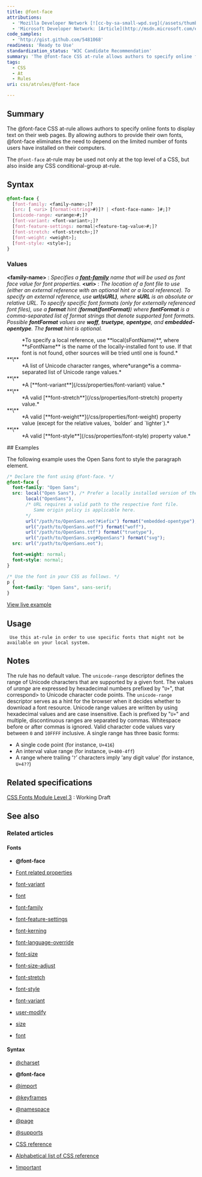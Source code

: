 ```yaml
---
title: @font-face
attributions:
  - 'Mozilla Developer Network [![cc-by-sa-small-wpd.svg](/assets/thumb/8/8c/cc-by-sa-small-wpd.svg/120px-cc-by-sa-small-wpd.svg.png)](http://creativecommons.org/licenses/by-sa/3.0/us/): [Article](https://developer.mozilla.org/en-US/docs/CSS/@font-face)'
  - 'Microsoft Developer Network: [Article](http://msdn.microsoft.com/en-us/library/ie/ms530757(v=vs.85).aspx)'
code_samples:
  - 'http://gist.github.com/5481068'
readiness: 'Ready to Use'
standardization_status: 'W3C Candidate Recommendation'
summary: 'The @font-face CSS at-rule allows authors to specify online fonts to display text on their web pages. By allowing authors to provide their own fonts, @font-face eliminates the need to depend on the limited number of fonts users have installed on their computers.'
tags:
  - CSS
  - At
  - Rules
uri: css/atrules/@font-face

---
```

## <span>Summary</span>

The @font-face CSS at-rule allows authors to specify online fonts to display text on their web pages. By allowing authors to provide their own fonts, @font-face eliminates the need to depend on the limited number of fonts users have installed on their computers.

 The `@font-face` at-rule may be used not only at the top level of a CSS, but also inside any CSS conditional-group at-rule.

## <span>Syntax</span>

``` css
@font-face {
  [font-family: <family-name>;]?
  [src: [ <uri> [format(<string>#)]? | <font-face-name> ]#;]?
  [unicode-range: <urange>#;]?
  [font-variant: <font-variant>;]?
  [font-feature-settings: normal|<feature-tag-value>#;]?
  [font-stretch: <font-stretch>;]?
  [font-weight: <weight>];
  [font-style: <style>];
}
```

### <span>Values</span>

**\<family-name\>**
:   *Specifies a [**font-family**](/css/properties/font-family) name that will be used as font face value for font properties.*
**\<uri\>**
:   *The location of a font file to use (either an external reference with an optional hint or a local reference). To specify an external reference, use **url(sURL)**, where **sURL** is an absolute or relative URL. To specify specific font formats (only for externally referenced font files), use a **format** hint (**format(fontFormat)**) where **fontFormat** is a comma-separated list of format strings that denote supported font formats. Possible **fontFormat** values are **woff**, **truetype**, **opentype**, and **embedded-opentype**. The **format** hint is optional.*

<dl>
<dd>
*To specify a local reference, use **local(sFontName)**, where **sFontName** is the name of the locally-installed font to use. If that font is not found, other sources will be tried until one is found.*

</dd>
<dt>
**\<urange\>**

</dt>
<dd>
*A list of Unicode character ranges, where*urange*is a comma-separated list of Unicode range values.*

</dd>
<dt>
**\<font-variant\>**

</dt>
<dd>
*A [**font-variant**](/css/properties/font-variant) value.*

</dd>
<dt>
**\<font-stretch\>**

</dt>
<dd>
*A valid [**font-stretch**](/css/properties/font-stretch) property value.*

</dd>
<dt>
**\<weight\>**

</dt>
<dd>
*A valid [**font-weight**](/css/properties/font-weight) property value (except for the relative values, `bolder` and `lighter`).*

</dd>
<dt>
**\<style\>**

</dt>
<dd>
*A valid [**font-style**](/css/properties/font-style) property value.*

</dd>
</dl>
## <span>Examples</span>

The following example uses the Open Sans font to style the paragraph element.

``` css
/* Declare the font using @font-face. */
@font-face {
  font-family: "Open Sans";
  src: local("Open Sans"), /* Prefer a locally installed version of the font. */
       local("OpenSans"),
       /* URL requires a valid path to the respective font file.
          Same origin policy is applicable here.
       */
       url("/path/to/OpenSans.eot?#iefix") format("embedded-opentype"),
       url("/path/to/OpenSans.woff") format("woff"),
       url("/path/to/OpenSans.ttf") format("truetype"),
       url("/path/to/OpenSans.svg#OpenSans") format("svg");
  src: url("/path/to/OpenSans.eot");

  font-weight: normal;
  font-style: normal;
}

/* Use the font in your CSS as follows. */
p {
  font-family: "Open Sans", sans-serif;
}
```

[View live example](http://code.webplatform.org/gist/5481068)

## <span>Usage</span>

     Use this at-rule in order to use specific fonts that might not be available on your local system.

## <span>Notes</span>

The rule has no default value. The `unicode-range` descriptor defines the range of Unicode characters that are supported by a given font. The values of *urange* are expressed by hexadecimal numbers prefixed by "`U+`", that correspond\> to Unicode character code points. The `unicode-range` descriptor serves as a hint for the browser when it decides whether to download a font resource. Unicode range values are written by using hexadecimal values and are case insensitive. Each is prefixed by "`U+`" and multiple, discontinuous ranges are separated by commas. Whitespace before or after commas is ignored. Valid character code values vary between `0` and `10FFFF` inclusive. A single range has three basic forms:

-   A single code point (for instance, `U+416`)
-   An interval value range (for instance, `U+400-4ff`)
-   A range where trailing ‘`?`’ characters imply ‘any digit value’ (for instance, `U+4??`)

## <span>Related specifications</span>

[CSS Fonts Module Level 3](http://www.w3.org/TR/css3-fonts/)
:   Working Draft

## <span>See also</span>

### <span>Related articles</span>

#### <span>Fonts</span>

-   **@font-face**

-   [Font related properties](/css/fonts)

-   [font-variant](/css/fonts/font-variant)

-   [font](/css/properties/font)

-   [font-family](/css/properties/font-family)

-   [font-feature-settings](/css/properties/font-feature-settings)

-   [font-kerning](/css/properties/font-kerning)

-   [font-language-override](/css/properties/font-language-override)

-   [font-size](/css/properties/font-size)

-   [font-size-adjust](/css/properties/font-size-adjust)

-   [font-stretch](/css/properties/font-stretch)

-   [font-style](/css/properties/font-style)

-   [font-variant](/css/properties/font-variant)

-   [user-modify](/css/properties/user-modify)

-   [size](/html/attributes/size)

-   [font](/html/elements/font)

#### <span>Syntax</span>

-   [@charset](/css/atrules/@charset)

-   **@font-face**

-   [@import](/css/atrules/@import)

-   [@keyframes](/css/atrules/@keyframes)

-   [@namespace](/css/atrules/@namespace)

-   [@page](/css/atrules/@page)

-   [@supports](/css/atrules/@supports)

-   [CSS reference](/css/reference)

-   [Alphabetical list of CSS reference](/css/reference/alphabetical)

-   [!important](/css/syntax/!important)
